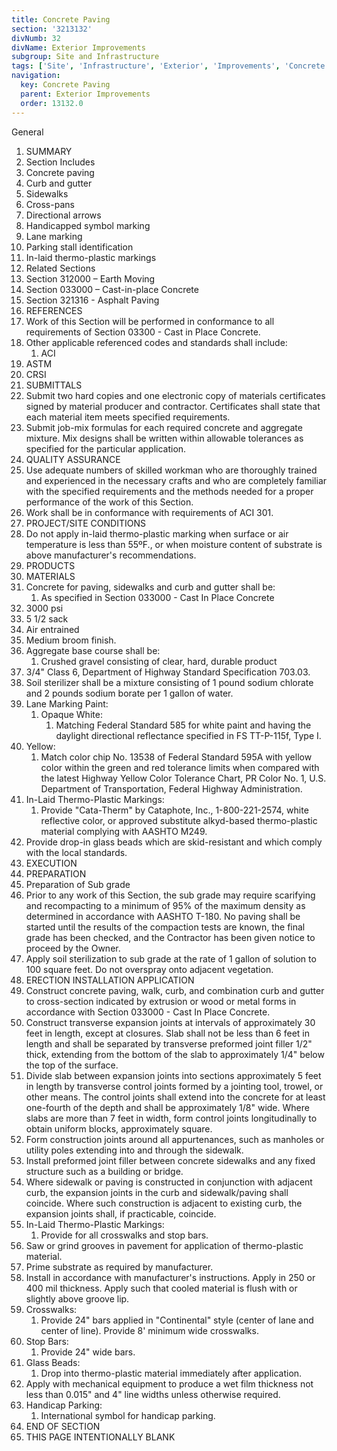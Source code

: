 ```yaml
---
title: Concrete Paving
section: '3213132'
divNumb: 32
divName: Exterior Improvements
subgroup: Site and Infrastructure
tags: ['Site', 'Infrastructure', 'Exterior', 'Improvements', 'Concrete', 'Paving']
navigation:
  key: Concrete Paving
  parent: Exterior Improvements
  order: 13132.0
---
```



General
   1. SUMMARY
   1. Section Includes
   1. Concrete paving
   1. Curb and gutter
   1. Sidewalks
   1. Cross-pans
   1. Directional arrows
   1. Handicapped symbol marking
   1. Lane marking
   1. Parking stall identification
   1. In-laid thermo-plastic markings
   1. Related Sections
   1. Section 312000 – Earth Moving
   1. Section 033000 – Cast-in-place Concrete
   1. Section 321316 - Asphalt Paving
   1. REFERENCES
   1. Work of this Section will be performed in conformance to all requirements of Section 03300 - Cast in Place Concrete.
   1. Other applicable referenced codes and standards shall include:
      1. ACI
   1. ASTM
   1. CRSI
   1. SUBMITTALS
   1. Submit two hard copies and one electronic copy of materials certificates signed by material producer and contractor. Certificates shall state that each material item meets specified requirements.
   1. Submit job-mix formulas for each required concrete and aggregate mixture. Mix designs shall be written within allowable tolerances as specified for the particular application.
   1. QUALITY ASSURANCE
   1. Use adequate numbers of skilled workman who are thoroughly trained and experienced in the necessary crafts and who are completely familiar with the specified requirements and the methods needed for a proper performance of the work of this Section.
   1. Work shall be in conformance with requirements of ACI 301.
   1. PROJECT/SITE CONDITIONS
   1. Do not apply in-laid thermo-plastic marking when surface or air temperature is less than 55ºF., or when moisture content of substrate is above manufacturer's recommendations.
   1. PRODUCTS
   1. MATERIALS
   1. Concrete for paving, sidewalks and curb and gutter shall be:
      1. As specified in Section 033000 - Cast In Place Concrete
   1. 3000 psi
   1. 5 1/2 sack
   1. Air entrained
   1. Medium broom finish.
   1. Aggregate base course shall be:
      1. Crushed gravel consisting of clear, hard, durable product
   1. 3/4" Class 6, Department of Highway Standard Specification 703.03.
   1. Soil sterilizer shall be a mixture consisting of 1 pound sodium chlorate and 2 pounds sodium borate per 1 gallon of water.
   1. Lane Marking Paint:
      1. Opaque White:
         1. Matching Federal Standard 585 for white paint and having the daylight directional reflectance specified in FS TT-P-115f, Type I.
   1. Yellow:
      1. Match color chip No. 13538 of Federal Standard 595A with yellow color within the green and red tolerance limits when compared with the latest Highway Yellow Color Tolerance Chart, PR Color No. 1, U.S. Department of Transportation, Federal Highway Administration.
   1. In-Laid Thermo-Plastic Markings:
      1. Provide "Cata-Therm" by Cataphote, Inc., 1-800-221-2574, white reflective color, or approved substitute alkyd-based thermo-plastic material complying with AASHTO M249.
   1. Provide drop-in glass beads which are skid-resistant and which comply with the local standards.
   1. EXECUTION
   1. PREPARATION
   1. Preparation of Sub grade
   1. Prior to any work of this Section, the sub grade may require scarifying and recompacting to a minimum of 95% of the maximum density as determined in accordance with AASHTO T-180. No paving shall be started until the results of the compaction tests are known, the final grade has been checked, and the Contractor has been given notice to proceed by the Owner.
   1. Apply soil sterilization to sub grade at the rate of 1 gallon of solution to 100 square feet. Do not overspray onto adjacent vegetation.
   1. ERECTION INSTALLATION APPLICATION
   1. Construct concrete paving, walk, curb, and combination curb and gutter to cross-section indicated by extrusion or wood or metal forms in accordance with Section 033000 - Cast In Place Concrete.
   1. Construct transverse expansion joints at intervals of approximately 30 feet in length, except at closures. Slab shall not be less than 6 feet in length and shall be separated by transverse preformed joint filler 1/2" thick, extending from the bottom of the slab to approximately 1/4" below the top of the surface.
   1. Divide slab between expansion joints into sections approximately 5 feet in length by transverse control joints formed by a jointing tool, trowel, or other means. The control joints shall extend into the concrete for at least one-fourth of the depth and shall be approximately 1/8" wide. Where slabs are more than 7 feet in width, form control joints longitudinally to obtain uniform blocks, approximately square.
   1. Form construction joints around all appurtenances, such as manholes or utility poles extending into and through the sidewalk.
   1. Install preformed joint filler between concrete sidewalks and any fixed structure such as a building or bridge.
   1. Where sidewalk or paving is constructed in conjunction with adjacent curb, the expansion joints in the curb and sidewalk/paving shall coincide. Where such construction is adjacent to existing curb, the expansion joints shall, if practicable, coincide.
   1. In-Laid Thermo-Plastic Markings:
      1. Provide for all crosswalks and stop bars.
   1. Saw or grind grooves in pavement for application of thermo-plastic material.
   1. Prime substrate as required by manufacturer.
   1. Install in accordance with manufacturer's instructions. Apply in 250 or 400 mil thickness. Apply such that cooled material is flush with or slightly above groove lip.
   1. Crosswalks:
      1. Provide 24" bars applied in "Continental" style (center of lane and center of line). Provide 8' minimum wide crosswalks.
   1. Stop Bars:
      1. Provide 24" wide bars.
   1. Glass Beads:
      1. Drop into thermo-plastic material immediately after application.
   1. Apply with mechanical equipment to produce a wet film thickness not less than 0.015" and 4" line widths unless otherwise required.
   1. Handicap Parking:
      1. International symbol for handicap parking.
   1. END OF SECTION
   1. THIS PAGE INTENTIONALLY BLANK 

